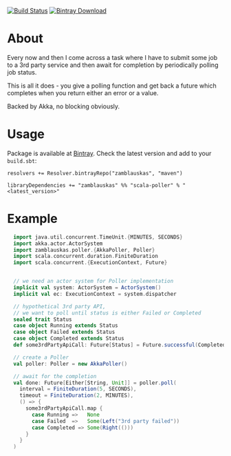 [![Build Status](https://travis-ci.org/zamblauskas/scala-poller.svg?branch=master)](https://travis-ci.org/zamblauskas/scala-poller)
[![Bintray Download](https://api.bintray.com/packages/zamblauskas/maven/scala-poller/images/download.svg)](https://bintray.com/zamblauskas/maven/scala-poller/_latestVersion)


# About

Every now and then I come across a task where I have to submit some job to a 3rd party service and then await for completion by periodically polling job status.

This is all it does - you give a polling function and get back a future which completes when you return either an error or a value.

Backed by Akka, no blocking obviously.


# Usage

Package is available at [Bintray](https://bintray.com/zamblauskas/maven/scala-poller).
Check the latest version and add to your `build.sbt`:
```
resolvers += Resolver.bintrayRepo("zamblauskas", "maven")

libraryDependencies += "zamblauskas" %% "scala-poller" % "<latest_version>"
```


# Example

```scala
  import java.util.concurrent.TimeUnit.{MINUTES, SECONDS}
  import akka.actor.ActorSystem
  import zamblauskas.poller.{AkkaPoller, Poller}
  import scala.concurrent.duration.FiniteDuration
  import scala.concurrent.{ExecutionContext, Future}


  // we need an actor system for Poller implementation
  implicit val system: ActorSystem = ActorSystem()
  implicit val ec: ExecutionContext = system.dispatcher

  // hypothetical 3rd party API,
  // we want to poll until status is either Failed or Completed
  sealed trait Status
  case object Running extends Status
  case object Failed extends Status
  case object Completed extends Status
  def some3rdPartyApiCall: Future[Status] = Future.successful(Completed)

  // create a Poller
  val poller: Poller = new AkkaPoller()

  // await for the completion
  val done: Future[Either[String, Unit]] = poller.poll(
    interval = FiniteDuration(5, SECONDS),
    timeout = FiniteDuration(2, MINUTES),
    () => {
      some3rdPartyApiCall.map {
        case Running =>   None
        case Failed  =>   Some(Left("3rd party failed"))
        case Completed => Some(Right(()))
      }
    }
  )
```
